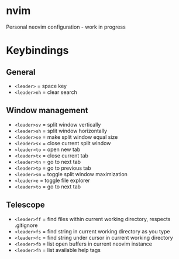 # nvim
Personal neovim configuration - work in progress

# Keybindings

## General
- `<leader>` = space key
- `<leader>nh` = clear search

## Window management
- `<leader>sv` = split window vertically
- `<leader>sh` = split window horizontally
- `<leader>se` = make split window equal size
- `<leader>sx` = close current split window
- `<leader>to` = open new tab
- `<leader>tx` = close current tab
- `<leader>tn` = go to next tab
- `<leader>tp` = go to previous tab
- `<leader>sm` = toggle split window maximization
- `<leader>e` = toggle file explorer
- `<leader>to` = go to next tab

## Telescope
- `<leader>ff` = find files within current working directory, respects .gitignore
- `<leader>fs` = find string in current working directory as you type
- `<leader>fc` = find string under cursor in current working directory
- `<leader>fb` = list open buffers in current neovim instance
- `<leader>fh` = list available help tags


